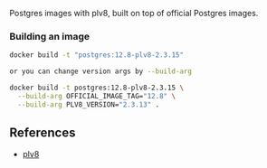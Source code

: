 Postgres images with plv8, built on top of official Postgres images.

### Building an image

```bash
docker build -t "postgres:12.8-plv8-2.3.15"

or you can change version args by --build-arg

docker build -t postgres:12.8-plv8-2.3.15 \
  --build-arg OFFICIAL_IMAGE_TAG="12.8" \
  --build-arg PLV8_VERSION="2.3.13" .
```



## References

* [plv8](https://plv8.github.io/)